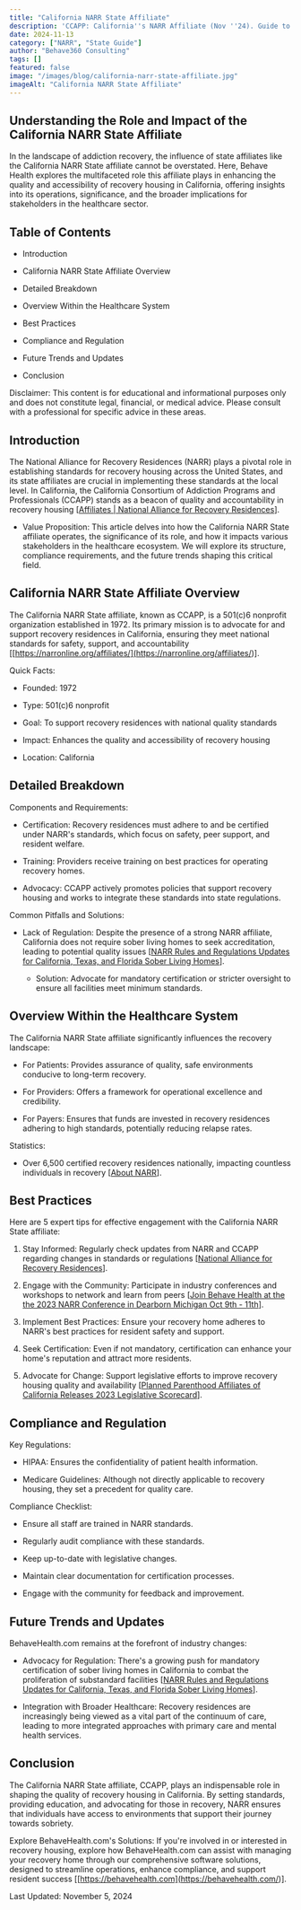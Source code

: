 ```yaml
---
title: "California NARR State Affiliate"
description: 'CCAPP: California''s NARR Affiliate (Nov ''24). Guide to voluntary sober living certification, CA regulations & legal protections (FHA/ADA).'
date: 2024-11-13
category: ["NARR", "State Guide"]
author: "Behave360 Consulting"
tags: []
featured: false
image: "/images/blog/california-narr-state-affiliate.jpg"
imageAlt: "California NARR State Affiliate"
---
```


## Understanding the Role and Impact of the California NARR State Affiliate  
  

In the landscape of addiction recovery, the influence of state affiliates like the California NARR State affiliate cannot be overstated. Here, Behave Health explores the multifaceted role this affiliate plays in enhancing the quality and accessibility of recovery housing in California, offering insights into its operations, significance, and the broader implications for stakeholders in the healthcare sector.

## Table of Contents

  * Introduction

  * California NARR State Affiliate Overview

  * Detailed Breakdown

  * Overview Within the Healthcare System

  * Best Practices

  * Compliance and Regulation

  * Future Trends and Updates

  * Conclusion

Disclaimer: This content is for educational and informational purposes only and does not constitute legal, financial, or medical advice. Please consult with a professional for specific advice in these areas.

## Introduction

The National Alliance for Recovery Residences (NARR) plays a pivotal role in establishing standards for recovery housing across the United States, and its state affiliates are crucial in implementing these standards at the local level. In California, the California Consortium of Addiction Programs and Professionals (CCAPP) stands as a beacon of quality and accountability in recovery housing [[Affiliates | National Alliance for Recovery Residences](<https://narronline.org/affiliates/>)].

  * Value Proposition: This article delves into how the California NARR State affiliate operates, the significance of its role, and how it impacts various stakeholders in the healthcare ecosystem. We will explore its structure, compliance requirements, and the future trends shaping this critical field.

## California NARR State Affiliate Overview

The California NARR State affiliate, known as CCAPP, is a 501(c)6 nonprofit organization established in 1972. Its primary mission is to advocate for and support recovery residences in California, ensuring they meet national standards for safety, support, and accountability [[https://narronline.org/affiliates/](<https://narronline.org/affiliates/>)].

Quick Facts:

  * Founded: 1972

  * Type: 501(c)6 nonprofit

  * Goal: To support recovery residences with national quality standards

  * Impact: Enhances the quality and accessibility of recovery housing

  * Location: California

## Detailed Breakdown

Components and Requirements:

  * Certification: Recovery residences must adhere to and be certified under NARR's standards, which focus on safety, peer support, and resident welfare.

  * Training: Providers receive training on best practices for operating recovery homes.

  * Advocacy: CCAPP actively promotes policies that support recovery housing and works to integrate these standards into state regulations.

Common Pitfalls and Solutions:

  * Lack of Regulation: Despite the presence of a strong NARR affiliate, California does not require sober living homes to seek accreditation, leading to potential quality issues [[NARR Rules and Regulations Updates for California, Texas, and Florida Sober Living Homes](</sober-living-app-blog/narr-rules-and-regulations-updates-for-california-texas-and-florida-sober-living-homesnbsp>)].

    * Solution: Advocate for mandatory certification or stricter oversight to ensure all facilities meet minimum standards.

## Overview Within the Healthcare System

The California NARR State affiliate significantly influences the recovery landscape:

  * For Patients: Provides assurance of quality, safe environments conducive to long-term recovery.

  * For Providers: Offers a framework for operational excellence and credibility.

  * For Payers: Ensures that funds are invested in recovery residences adhering to high standards, potentially reducing relapse rates.

Statistics:

  * Over 6,500 certified recovery residences nationally, impacting countless individuals in recovery [[About NARR](<https://narronline.org/about/>)].

## Best Practices

Here are 5 expert tips for effective engagement with the California NARR State affiliate:

  1. Stay Informed: Regularly check updates from NARR and CCAPP regarding changes in standards or regulations [[National Alliance for Recovery Residences](<https://narronline.org/>)].

  2. Engage with the Community: Participate in industry conferences and workshops to network and learn from peers [[Join Behave Health at the the 2023 NARR Conference in Dearborn Michigan Oct 9th - 11th](<https://behavehealth.com/blog/2023/10/9/join-behave-health-at-the-the-2023-narr-conference-in-deerborn-michigan-oct-9th-11th>)].

  3. Implement Best Practices: Ensure your recovery home adheres to NARR's best practices for resident safety and support.

  4. Seek Certification: Even if not mandatory, certification can enhance your home's reputation and attract more residents.

  5. Advocate for Change: Support legislative efforts to improve recovery housing quality and availability [[Planned Parenthood Affiliates of California Releases 2023 Legislative Scorecard](<https://www.plannedparenthoodaction.org/planned-parenthood-affiliates-california/media/ppac-releases-2023-legislative-scorecard>)].

## Compliance and Regulation

Key Regulations:

  * HIPAA: Ensures the confidentiality of patient health information.

  * Medicare Guidelines: Although not directly applicable to recovery housing, they set a precedent for quality care.

Compliance Checklist:

  * Ensure all staff are trained in NARR standards.

  * Regularly audit compliance with these standards.

  * Keep up-to-date with legislative changes.

  * Maintain clear documentation for certification processes.

  * Engage with the community for feedback and improvement.

## Future Trends and Updates

BehaveHealth.com remains at the forefront of industry changes:

  * Advocacy for Regulation: There's a growing push for mandatory certification of sober living homes in California to combat the proliferation of substandard facilities [[NARR Rules and Regulations Updates for California, Texas, and Florida Sober Living Homes](</sober-living-app-blog/narr-rules-and-regulations-updates-for-california-texas-and-florida-sober-living-homesnbsp>)].

  * Integration with Broader Healthcare: Recovery residences are increasingly being viewed as a vital part of the continuum of care, leading to more integrated approaches with primary care and mental health services.

## Conclusion

The California NARR State affiliate, CCAPP, plays an indispensable role in shaping the quality of recovery housing in California. By setting standards, providing education, and advocating for those in recovery, NARR ensures that individuals have access to environments that support their journey towards sobriety.

Explore BehaveHealth.com's Solutions: If you're involved in or interested in recovery housing, explore how BehaveHealth.com can assist with managing your recovery home through our comprehensive software solutions, designed to streamline operations, enhance compliance, and support resident success [[https://behavehealth.com](<https://behavehealth.com/>)].

  
  

Last Updated: November 5, 2024